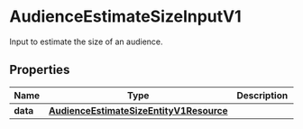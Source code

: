 

# AudienceEstimateSizeInputV1

Input to estimate the size of an audience.

## Properties

| Name | Type | Description | Notes |
|------------ | ------------- | ------------- | -------------|
|**data** | [**AudienceEstimateSizeEntityV1Resource**](AudienceEstimateSizeEntityV1Resource.md) |  |  [optional] |



